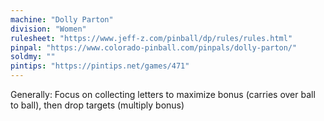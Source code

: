 ```yaml
---
machine: "Dolly Parton"
division: "Women"
rulesheet: "https://www.jeff-z.com/pinball/dp/rules/rules.html"
pinpal: "https://www.colorado-pinball.com/pinpals/dolly-parton/"
soldmy: ""
pintips: "https://pintips.net/games/471"
---
```


Generally: Focus on collecting letters to maximize bonus (carries over ball to ball), then drop targets (multiply bonus)